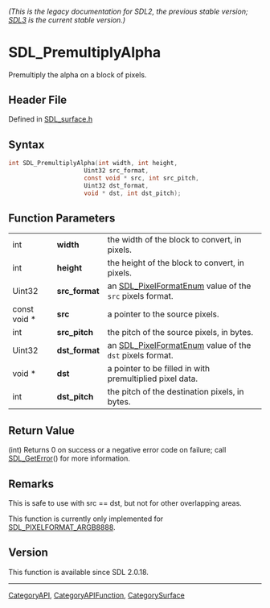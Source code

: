 ###### (This is the legacy documentation for SDL2, the previous stable version; [SDL3](https://wiki.libsdl.org/SDL3/) is the current stable version.)
# SDL_PremultiplyAlpha

Premultiply the alpha on a block of pixels.

## Header File

Defined in [SDL_surface.h](https://github.com/libsdl-org/SDL/blob/SDL2/include/SDL_surface.h)

## Syntax

```c
int SDL_PremultiplyAlpha(int width, int height,
                     Uint32 src_format,
                     const void * src, int src_pitch,
                     Uint32 dst_format,
                     void * dst, int dst_pitch);
```

## Function Parameters

|              |                |                                                                                 |
| ------------ | -------------- | ------------------------------------------------------------------------------- |
| int          | **width**      | the width of the block to convert, in pixels.                                   |
| int          | **height**     | the height of the block to convert, in pixels.                                  |
| Uint32       | **src_format** | an [SDL_PixelFormatEnum](SDL_PixelFormatEnum) value of the `src` pixels format. |
| const void * | **src**        | a pointer to the source pixels.                                                 |
| int          | **src_pitch**  | the pitch of the source pixels, in bytes.                                       |
| Uint32       | **dst_format** | an [SDL_PixelFormatEnum](SDL_PixelFormatEnum) value of the `dst` pixels format. |
| void *       | **dst**        | a pointer to be filled in with premultiplied pixel data.                        |
| int          | **dst_pitch**  | the pitch of the destination pixels, in bytes.                                  |

## Return Value

(int) Returns 0 on success or a negative error code on failure; call
[SDL_GetError](SDL_GetError)() for more information.

## Remarks

This is safe to use with src == dst, but not for other overlapping areas.

This function is currently only implemented for
[SDL_PIXELFORMAT_ARGB8888](SDL_PIXELFORMAT_ARGB8888).

## Version

This function is available since SDL 2.0.18.

----
[CategoryAPI](CategoryAPI), [CategoryAPIFunction](CategoryAPIFunction), [CategorySurface](CategorySurface)

